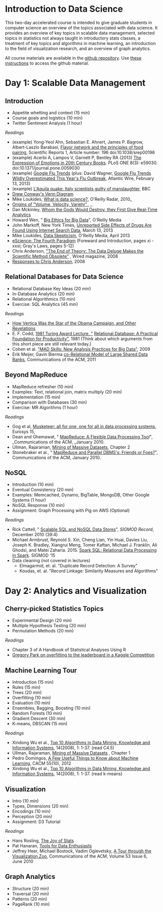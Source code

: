 # Introduction to Data Science

This two-day accelerated course is intended to give graduate students in computer science an overview of the topics associated with data science.  It provides an overview of key topics in scalable data management, selected topics in statistics not always taught in introductory stats classes, a treatment of key topics and algorithms in machine learning, an introduction to the field of visualization research, and an overview of graph analytics. 

All course materials are available in the [github repository](https://github.com/billhowe/datasci_course_materials).  Use [these instructions](https://github.com/billhowe/datasci_course_materials/blob/master/github.md) to access the github material.

# Day 1: Scalable Data Management 

## Introduction 

- Appetite whetting and context (15 min)
- Course goals and logistics (10 min)
- Twitter Sentiment Analysis (1 hour)

*Readings*

- (example) Yong-Yeol Ahn, Sebastian E. Ahnert, James P. Bagrow, Albert-Laszlo Barabasi,  [Flavor network and the principles of food pairing](http://www.nature.com/srep/2011/111215/srep00196/full/srep00196.html), Scientific Reports 1, Article number: 196 doi:10.1038/srep00196
- (example) Acerbi A, Lampos V, Garnett P, Bentley RA (2013)  [The Expression of Emotions in 20th Century Books](http://www.plosone.org/article/info:doi/10.1371/journal.pone.0059030). PLoS ONE 8(3): e59030. doi:10.1371/journal.pone.0059030
- (example)  [Google Flu Trends](http://www.google.org/flutrends/us/#US) (plus: David Wagner,  [Google Flu Trends Wildly Overestimated This Year's Flu Outbreak](http://www.theatlanticwire.com/technology/2013/02/google-flu-trends-wildly-overestimated-years-flu-outbreak/62113/), Atlantic Wire, February 13, 2013)
- (example)  [L'Aquila quake: Italy scientists guilty of manslaughter](http://www.bbc.co.uk/news/world-europe-20025626), BBC
- [Drew Conway's Venn Diagram](http://drewconway.com/zia/2013/3/26/the-data-science-venn-diagram)
- Mike Loukides, [What is data science?](http://radar.oreilly.com/2010/06/what-is-data-science.html), O'Reilly Radar, 2010_
- [Origins of "Volume, Velocity, Variety"](http://blogs.gartner.com/doug-laney/deja-vvvue-others-claiming-gartners-volume-velocity-variety-construct-for-big-data/)_ _
- Dan Mckinley,  [Whom the Gods Would Destroy, they First Give Real-Time Analytics](http://mcfunley.com/whom-the-gods-would-destroy-they-first-give-real-time-analytics)
- Howard Wen, " [Big Ethics for Big Data](http://strata.oreilly.com/2012/06/ethics-big-data-business-decisions.html)", O'Reilly Media
- John Markoff, New York Times,  [Unreported Side Effects of Drugs Are Found Using Internet Search Data](http://www.nytimes.com/2013/03/07/science/unreported-side-effects-of-drugs-found-using-internet-data-study-finds.html?_r=0), March 13, 2013
- Mike Loukides,  [Data Skepticism](http://strata.oreilly.com/2013/04/data-skepticism.html), O'Reilly Media, April 2013
- [eScience: The Fourth Paradigm](http://research.microsoft.com/en-us/collaboration/fourthparadigm/) (Foreward and Introduction, pages xi - xxxi; Gray's Laws, pages 5-12)
- Chris Anderson,   ["The End of Theory: The Data Deluge Makes the Scientific Method Obsolete"](http://www.wired.com/science/discoveries/magazine/16-07/pb_theory) , Wired magazine, 2008
- [Responses to Chris Anderson](http://www.edge.org/discourse/the_end_of_theory.html), 2008

## Relational Databases for Data Science

- Relational Database Key Ideas (20 min)
- In-Database Analytics (20 min)
- Relational Algorithmics (10 min)
- Exercise: SQL Analytics (45 min)

*Readings*

- [How Vertica Was the Star of the Obama Campaign, and Other Revelations](http://citoresearch.com/data-science/how-vertica-was-star-obama-campaign-and-other-revelations)
- E. F. Codd,  [1981 Turing Award Lecture, "](http://amturing.acm.org/award_winners/codd_1000892.cfm)  [Relational Database: ](http://amturing.acm.org/award_winners/codd_1000892.cfm)  [A Practical Foundation for Productivity"](http://amturing.acm.org/award_winners/codd_1000892.cfm), 1981 (Think about which arguments from this short piece are still relevant today.)
- Cohen et al. ["MAD Skills: New Analysis Practices for Big Data"](http://db.cs.berkeley.edu/papers/vldb09-madskills.pdf), 2009
- Erik Meijer, Gavin Bierma  [co-Relational Model of Large Shared Data Banks](http://queue.acm.org/detail.cfm?id=1961297), Communications of the ACM, 2011

## Beyond MapReduce

- MapReduce refresher (10 min)
- Examples: Text, relational join, matrix multiply (20 min)
- Implementation (15 min)
- Comparison with Databases (30 min)
- Exercise: MR Algorithms (1 hour)

*Readings*

- Gog et al, [Musketeer: all for one, one for all in data processing systems](http://www.cl.cam.ac.uk/research/srg/netos/camsas/pubs/eurosys15-musketeer.pdf), Eurosys 15,
- Dean and Ghemawat, " [MapReduce: A Flexible Data Processing Too](http://cacm.acm.org/magazines/2010/1/55744-mapreduce-a-flexible-data-processing-tool/fulltext)l", _Communications of the ACM, _January 2010.
- Ullman, Rajaraman,  [Mining of Massive Datasets](http://infolab.stanford.edu/~ullman/mmds.html), Chapter 2
- Stonebraker et al., " [MapReduce and Parallel DBMS's: Friends or Foes?](http://database.cs.brown.edu/papers/stonebraker-cacm2010.pdf)", Communications of the ACM, January 2010.

## NoSQL

- Introduction (10 min)
- Eventual Consistency (20 min)
- Examples: Memcached, Dynamo, BigTable, MongoDB, Other Google Systems (1 hour)
- NoSQL Response (10 min)
- Assignment: Graph Processing with Pig on AWS (Optional)

*Readings*

- Rick Cattell, " [Scalable SQL and NoSQL Data Stores](http://www.sigmod.org/publications/sigmod-record/1012/pdfs/04.surveys.cattell.pdf)", _SIGMOD Record_, December 2010 (39:4)
- Michael Armbrust, Reynold S. Xin, Cheng Lian, Yin Huai, Davies Liu, Joseph K. Bradley, Xiangrui Meng, Tomer Kaftan, Michael J. Franklin, Ali Ghodsi, and Matei Zaharia. 2015. [Spark SQL: Relational Data Processing in Spark](http://people.csail.mit.edu/matei/papers/2015/sigmod_spark_sql.pdf). SIGMOD '15
- Data cleaning (not covered in lectures)
  - Elmagarmid, et. al. "Duplicate Record Detection:  A Survey"
  - Koudas, et. al. "Record Linkage:  Similarity Measures and Algorithms"

# Day 2: Analytics and Visualization

## Cherry-picked Statistics Topics

- Experimental Design (20 min)
- Multiple Hypothesis Testing (20 min)
- Permutation Methods (20 min)

*Readings*
- Chapter 3 of  A Handbook of Statistical Analyses Using R
- [Gregory Park on overfitting to the leaderboard in a Kaggle Competition](http://blog.kaggle.com/2012/07/06/the-dangers-of-overfitting-psychopathy-post-mortem/)

## Machine Learning Tour

- Introduction (15 min)
- Rules (15 min)
- Trees (20 min)
- Overfitting (10 min)
- Evaluation (10 min)
- Ensembles, Bagging, Boosting (10 min)
- Random Forests (10 min)
- Gradient Descent (30 min)
- K-means, DBSCAN (15 min)

*Readings*

- Xindong Wu et al.,  [Top 10 Algorithms in Data Mining, Knowledge and Information Systems](http://www.cs.uvm.edu/~icdm/algorithms/index.shtml), 14(2008), 1: 1-37.  (read C4.5)
- Ullman, Rajaraman,   [Mining of Massive Datasets](http://infolab.stanford.edu/~ullman/mmds/book.pdf) , Chapter 1
- Pedro Domingos,  [A Few Useful Things to Know about Machine Learning](http://homes.cs.washington.edu/~pedrod/papers/cacm12.pdf), CACM 55(10), 2012
- Xindong Wu et al.,  [Top 10 Algorithms in Data Mining, Knowledge and Information Systems](http://www.cs.uvm.edu/~icdm/algorithms/index.shtml), 14(2008), 1: 1-37.  (read k-means)


## Visualization

- Intro (10 min)
- Types, Dimensions (20 min)
- Encodings (10 min)
- Perception (20 min)
- Assignment: D3 Tutorial

*Readings*

  - Hans Rosling,  [The Joy of Stats](http://www.gapminder.org/videos/the-joy-of-stats/)
  - Pat Hanaran,  [Tools for Data Enthusiasts](http://vimeo.com/50723101)
  - Jeffrey Heer, Michael Bostock, Vadim Ogievetsky,  [A Tour through the Visualization Zoo](http://queue.acm.org/detail.cfm?id=1805128), Communications of the ACM, Volume 53 Issue 6, June 2010

## Graph Analytics

- Structure (20 min)
- Traversal (20 min)
- Patterns (20 min)
- PageRank (10 min)

